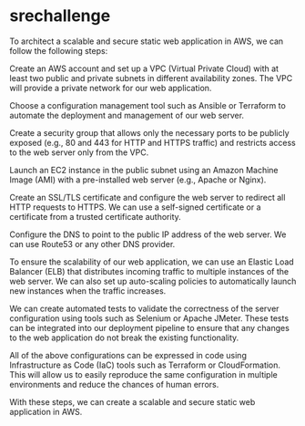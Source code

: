 # srechallenge
To architect a scalable and secure static web application in AWS, we can follow the following steps:

Create an AWS account and set up a VPC (Virtual Private Cloud) with at least two public and private subnets in different availability zones. The VPC will provide a private network for our web application.

Choose a configuration management tool such as Ansible or Terraform to automate the deployment and management of our web server.

Create a security group that allows only the necessary ports to be publicly exposed (e.g., 80 and 443 for HTTP and HTTPS traffic) and restricts access to the web server only from the VPC.

Launch an EC2 instance in the public subnet using an Amazon Machine Image (AMI) with a pre-installed web server (e.g., Apache or Nginx).

Create an SSL/TLS certificate and configure the web server to redirect all HTTP requests to HTTPS. We can use a self-signed certificate or a certificate from a trusted certificate authority.

Configure the DNS to point to the public IP address of the web server. We can use Route53 or any other DNS provider.

To ensure the scalability of our web application, we can use an Elastic Load Balancer (ELB) that distributes incoming traffic to multiple instances of the web server. We can also set up auto-scaling policies to automatically launch new instances when the traffic increases.

We can create automated tests to validate the correctness of the server configuration using tools such as Selenium or Apache JMeter. These tests can be integrated into our deployment pipeline to ensure that any changes to the web application do not break the existing functionality.

All of the above configurations can be expressed in code using Infrastructure as Code (IaC) tools such as Terraform or CloudFormation. This will allow us to easily reproduce the same configuration in multiple environments and reduce the chances of human errors.

With these steps, we can create a scalable and secure static web application in AWS.
